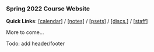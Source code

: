 ### Spring 2022 Course Website

**Quick Links**: 
[[calendar]](/calendar) /
[[notes]](/calendar) /
[[psets]](/psets) /
[[discs.]](/dicusssions) /
[[staff]](/staff) 

More to come...

Todo: add header/footer

